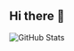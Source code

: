## Hi there 👋

![GitHub Stats](https://github-readme-stats.vercel.app/api?username=ShaliniVerma21&show_icons=true)
